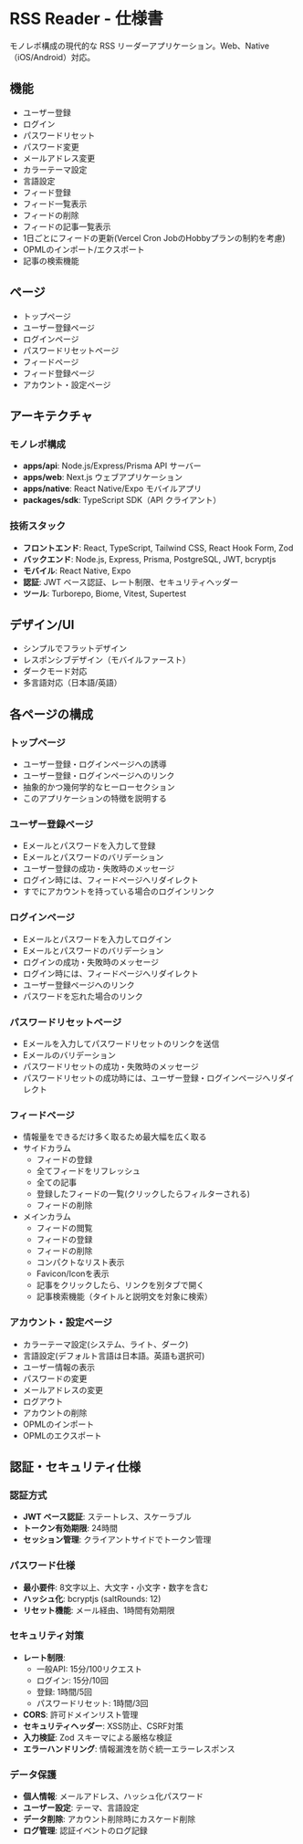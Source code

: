 # RSS Reader - 仕様書

モノレポ構成の現代的な RSS リーダーアプリケーション。Web、Native（iOS/Android）対応。

## 機能

- ユーザー登録
- ログイン
- パスワードリセット
- パスワード変更
- メールアドレス変更
- カラーテーマ設定
- 言語設定
- フィード登録
- フィード一覧表示
- フィードの削除
- フィードの記事一覧表示
- 1日ごとにフィードの更新(Vercel Cron JobのHobbyプランの制約を考慮)
- OPMLのインポート/エクスポート
- 記事の検索機能

## ページ

- トップページ
- ユーザー登録ページ
- ログインページ
- パスワードリセットページ
- フィードページ
- フィード登録ページ
- アカウント・設定ページ

## アーキテクチャ

### モノレポ構成
- **apps/api**: Node.js/Express/Prisma API サーバー
- **apps/web**: Next.js ウェブアプリケーション  
- **apps/native**: React Native/Expo モバイルアプリ
- **packages/sdk**: TypeScript SDK（API クライアント）

### 技術スタック
- **フロントエンド**: React, TypeScript, Tailwind CSS, React Hook Form, Zod
- **バックエンド**: Node.js, Express, Prisma, PostgreSQL, JWT, bcryptjs
- **モバイル**: React Native, Expo
- **認証**: JWT ベース認証、レート制限、セキュリティヘッダー
- **ツール**: Turborepo, Biome, Vitest, Supertest

## デザイン/UI

- シンプルでフラットデザイン
- レスポンシブデザイン（モバイルファースト）
- ダークモード対応
- 多言語対応（日本語/英語）

## 各ページの構成

### トップページ

- ユーザー登録・ログインページへの誘導
- ユーザー登録・ログインページへのリンク
- 抽象的かつ幾何学的なヒーローセクション
- このアプリケーションの特徴を説明する

### ユーザー登録ページ

- Eメールとパスワードを入力して登録
- Eメールとパスワードのバリデーション
- ユーザー登録の成功・失敗時のメッセージ
- ログイン時には、フィードページへリダイレクト
- すでにアカウントを持っている場合のログインリンク

### ログインページ

- Eメールとパスワードを入力してログイン
- Eメールとパスワードのバリデーション
- ログインの成功・失敗時のメッセージ
- ログイン時には、フィードページへリダイレクト
- ユーザー登録ページへのリンク
- パスワードを忘れた場合のリンク

### パスワードリセットページ

- Eメールを入力してパスワードリセットのリンクを送信
- Eメールのバリデーション
- パスワードリセットの成功・失敗時のメッセージ
- パスワードリセットの成功時には、ユーザー登録・ログインページへリダイレクト

### フィードページ

- 情報量をできるだけ多く取るため最大幅を広く取る
- サイドカラム
  - フィードの登録
  - 全てフィードをリフレッシュ
  - 全ての記事
  - 登録したフィードの一覧(クリックしたらフィルターされる)
  - フィードの削除
- メインカラム
  - フィードの閲覧
  - フィードの登録
  - フィードの削除
  - コンパクトなリスト表示
  - Favicon/Iconを表示
  - 記事をクリックしたら、リンクを別タブで開く
  - 記事検索機能（タイトルと説明文を対象に検索）

### アカウント・設定ページ

- カラーテーマ設定(システム、ライト、ダーク)
- 言語設定(デフォルト言語は日本語。英語も選択可)
- ユーザー情報の表示
- パスワードの変更
- メールアドレスの変更
- ログアウト
- アカウントの削除
- OPMLのインポート
- OPMLのエクスポート

## 認証・セキュリティ仕様

### 認証方式
- **JWT ベース認証**: ステートレス、スケーラブル
- **トークン有効期限**: 24時間
- **セッション管理**: クライアントサイドでトークン管理

### パスワード仕様
- **最小要件**: 8文字以上、大文字・小文字・数字を含む
- **ハッシュ化**: bcryptjs (saltRounds: 12)
- **リセット機能**: メール経由、1時間有効期限

### セキュリティ対策
- **レート制限**: 
  - 一般API: 15分/100リクエスト
  - ログイン: 15分/10回
  - 登録: 1時間/5回
  - パスワードリセット: 1時間/3回
- **CORS**: 許可ドメインリスト管理
- **セキュリティヘッダー**: XSS防止、CSRF対策
- **入力検証**: Zod スキーマによる厳格な検証
- **エラーハンドリング**: 情報漏洩を防ぐ統一エラーレスポンス

### データ保護
- **個人情報**: メールアドレス、ハッシュ化パスワード
- **ユーザー設定**: テーマ、言語設定
- **データ削除**: アカウント削除時にカスケード削除
- **ログ管理**: 認証イベントのログ記録
